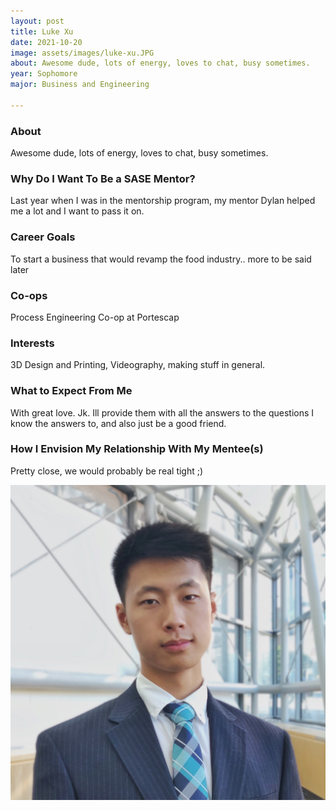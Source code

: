 ```yaml
---
layout: post
title: Luke Xu 
date: 2021-10-20
image: assets/images/luke-xu.JPG
about: Awesome dude, lots of energy, loves to chat, busy sometimes.
year: Sophomore
major: Business and Engineering

---
```


### About

Awesome dude, lots of energy, loves to chat, busy sometimes.

### Why Do I Want To Be a SASE Mentor?

Last year when I was in the mentorship program, my mentor Dylan helped me a lot and I want to pass it on.

### Career Goals

To start a business that would revamp the food industry.. more to be said later

### Co-ops

Process Engineering Co-op at Portescap

### Interests

3D Design and Printing, Videography, making stuff in general.

### What to Expect From Me

With great love. Jk. Ill provide them with all the answers to the questions I know the answers to, and also just be a good friend.

### How I Envision My Relationship With My Mentee(s) 

Pretty close, we would probably be real tight ;)

<div class="text-center my-5">
    <img src="assets/images/luke-xu.JPG" alt="Luke Xu" class="rounded post-img" />
</div>
